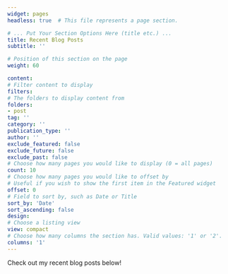 ```yaml
---
widget: pages
headless: true  # This file represents a page section.

# ... Put Your Section Options Here (title etc.) ...
title: Recent Blog Posts
subtitle: ''

# Position of this section on the page
weight: 60

content:
# Filter content to display
filters:
# The folders to display content from
folders:
- post
tag: ''
category: ''
publication_type: ''
author: ''
exclude_featured: false
exclude_future: false
exclude_past: false
# Choose how many pages you would like to display (0 = all pages)
count: 10
# Choose how many pages you would like to offset by
# Useful if you wish to show the first item in the Featured widget
offset: 0
# Field to sort by, such as Date or Title
sort_by: 'Date'
sort_ascending: false
design:
# Choose a listing view
view: compact
# Choose how many columns the section has. Valid values: '1' or '2'.
columns: '1'
---
```


Check out my recent blog posts below!

